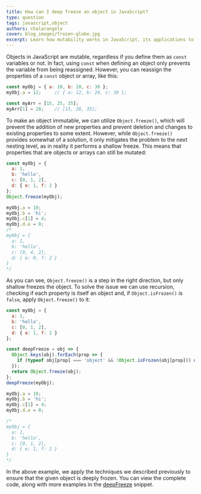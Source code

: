 ```yaml
---
title: How can I deep freeze an object in JavaScript?
type: question
tags: javascript,object
authors: chalarangelo
cover: blog_images/frozen-globe.jpg
excerpt: Learn how mutability works in JavaScript, its applications to objects and how you can properly freeze them to make them constant.
---
```


Objects in JavaScript are mutable, regardless if you define them as `const` variables or not. In fact, using `const` when defining an object only prevents the variable from being reassigned. However, you can reassign the properties of a `const` object or array, like this:

```js
const myObj = { a: 10, b: 20, c: 30 };
myObj.a = 12;     // { a: 12, b: 20, c: 30 };

const myArr = [15, 25, 35];
myArr[1] = 28;    // [15, 28, 35];
```

To make an object immutable, we can utilize `Object.freeze()`, which will prevent the addition of new properties and prevent deletion and changes to existing properties to some extent. However, while `Object.freeze()` provides somewhat of a solution, it only mitigates the problem to the next nesting level, as in reality it performs a shallow freeze. This means that properties that are objects or arrays can still be mutated:

```js
const myObj = {
  a: 1,
  b: 'hello',
  c: [0, 1, 2],
  d: { e: 1, f: 2 }
};
Object.freeze(myObj);

myObj.a = 10;
myObj.b = 'hi';
myObj.c[1] = 4;
myObj.d.e = 0;
/*
myObj = {
  a: 1,
  b: 'hello',
  c: [0, 4, 2],
  d: { e: 0, f: 2 }
}
*/
```

As you can see, `Object.freeze()` is a step in the right direction, but only shallow freezes the object. To solve the issue we can use recursion, checking if each property is itself an object and, if `Object.isFrozen()` is `false`, apply `Object.freeze()` to it:

```js
const myObj = {
  a: 1,
  b: 'hello',
  c: [0, 1, 2],
  d: { e: 1, f: 2 }
};

const deepFreeze = obj => {
  Object.keys(obj).forEach(prop => {
    if (typeof obj[prop] === 'object' && !Object.isFrozen(obj[prop])) deepFreeze(obj[prop]);
  });
  return Object.freeze(obj);
};
deepFreeze(myObj);

myObj.a = 10;
myObj.b = 'hi';
myObj.c[1] = 4;
myObj.d.e = 0;

/*
myObj = {
  a: 1,
  b: 'hello',
  c: [0, 1, 2],
  d: { e: 1, f: 2 }
}
*/
```

In the above example, we apply the techniques we described previously to ensure that the given object is deeply frozen. You can view the complete code, along with more examples in the [deepFreeze](/js/s/deep-freeze) snippet.
